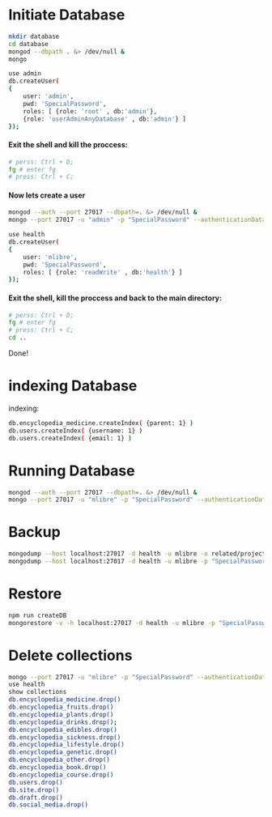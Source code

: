 Initiate Database
=========================

```bash
mkdir database
cd database
mongod --dbpath . &> /dev/null &
mongo

use admin
db.createUser(
{
	user: 'admin',
	pwd: 'SpecialPassword',
	roles: [ {role: 'root' , db:'admin'},
	{role: 'userAdminAnyDatabase' , db:'admin'} ]
});
```
#### Exit the shell and kill the proccess:
```bash
# perss: Ctrl + D;
fg # enter fg
# press: Ctrl + C;
```
#### Now lets create a user
```bash
mongod --auth --port 27017 --dbpath=. &> /dev/null &
mongo --port 27017 -u "admin" -p "SpecialPassword" --authenticationDatabase "admin"

use health
db.createUser(
{
	user: 'mlibre',
	pwd: 'SpecialPassword',
	roles: [ {role: 'readWrite' , db:'health'} ]
});
```
#### Exit the shell, kill the proccess and back to the main directory:
```bash
# perss: Ctrl + D;
fg # enter fg
# press: Ctrl + C;
cd ..
```
Done!

indexing Database
==========================
indexing:
```bash
db.encyclopedia_medicine.createIndex( {parent: 1} )
db.users.createIndex( {username: 1} )
db.users.createIndex( {email: 1} )
```

Running Database
=========================
```bash
mongod --auth --port 27017 --dbpath=. &> /dev/null &
mongo --port 27017 -u "mlibre" -p "SpecialPassword" --authenticationDatabase "health"
```


Backup
==========================
```bash
mongodump --host localhost:27017 -d health -u mlibre -o related/projectStuff/backups/db/DBbak-$(date +"%Y-%m-%d-%T")
mongodump --host localhost:27017 -d health -u mlibre -p "SpecialPassword" -o related/projectStuff/backups/db/DBbak-$(date +"%Y-%m-%d-%T")
```

Restore
==========================
```bash
npm run createDB
mongorestore -v -h localhost:27017 -d health -u mlibre -p "SpecialPassword" related/projectStuff/backups/db/DBbak-2018-09-02-01:00:01/health
```

Delete collections
==========================
```bash
mongo --port 27017 -u "mlibre" -p "SpecialPassword" --authenticationDatabase "health"
use health
show collections
db.encyclopedia_medicine.drop()
db.encyclopedia_fruits.drop()
db.encyclopedia_plants.drop()
db.encyclopedia_drinks.drop();
db.encyclopedia_edibles.drop()
db.encyclopedia_sickness.drop()
db.encyclopedia_lifestyle.drop()
db.encyclopedia_genetic.drop()
db.encyclopedia_other.drop()
db.encyclopedia_book.drop()
db.encyclopedia_course.drop()
db.users.drop()
db.site.drop()
db.draft.drop()
db.social_media.drop()
```